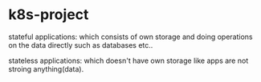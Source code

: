 # k8s-project

stateful applications: which consists of own storage and doing operations on the data directly such as databases etc..


stateless applications: which doesn't have own storage like apps are not stroing anything(data).
